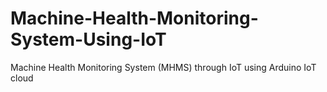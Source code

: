 # Machine-Health-Monitoring-System-Using-IoT
Machine Health Monitoring System (MHMS) through IoT using Arduino IoT cloud

